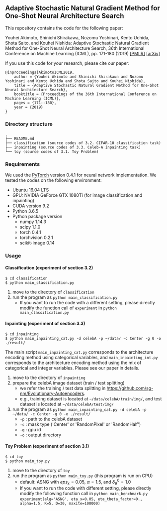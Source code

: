 ## Adaptive Stochastic Natural Gradient Method for One-Shot Neural Architecture Search
This repository contains the code for the following paper:

Youhei Akimoto, Shinichi Shirakawa, Nozomu Yoshinari, Kento Uchida, Shota Saito, and Kouhei Nishida: Adaptive Stochastic Natural Gradient Method for One-Shot Neural Architecture Search, 36th International Conference on Machine Learning (ICML), pp. 171-180 (2019) [[PMLR]](http://proceedings.mlr.press/v97/akimoto19a.html) [[arXiv]](https://arxiv.org/abs/1905.08537)


If you use this code for your research, please cite our paper:

```
@inproceedings{AkimotoICML2019,
    author = {Youhei Akimoto and Shinichi Shirakawa and Nozomu Yoshinari and Kento Uchida and Shota Saito and Kouhei Nishida},
    title = {Adaptive Stochastic Natural Gradient Method for One-Shot Neural Architecture Search},
    booktitle = {Proceedings of the 36th International Conference on Machine Learning (ICML)},
    pages = {171--180},
    year = {2019}
}
```

###  Directory structure

```
.
├── README.md
├── classification (source codes of 3.2. CIFAR-10 classification task)
├── inpainting (source codes of 3.3. Celeb-A inpainting task)
└── toy (source codes of 3.1. Toy Problem)
```

### Requirements
We used the [PyTorch](https://pytorch.org/) version 0.4.1 for neural network implementation. We tested the codes on the following environment:

- Ubuntu 16.04 LTS
- GPU: NVIDIA GeForce GTX 1080Ti (for image classification and inpainting)
- CUDA version 9.2
- Python 3.6.5
- Python package version
    - numpy 1.14.3
    - scipy 1.1.0
    - torch 0.4.1
    - torchvision 0.2.1
    - scikit-image 0.14


### Usage
#### Classification (experiment of section 3.2)

```
$ cd classification
$ python main_classification.py
```

1. move to the directory of `classification`
1. run the program as `python main_classification.py`
    * If you want to run the code with a different setting, please directly modify the function call of `experiment` in `python main_classification.py`


#### Inpainting (experiment of section 3.3)
```
$ cd inpainting
$ python main_inpainting_cat.py -d celebA -p ~/data/ -c Center -g 0 -o ./result/
```

The main script `main_inpainting_cat.py` corresponds to the architecture encoding method using categorical variables, and `main_inpainting_int.py` corresponds to the architecture encoding method using the mix of categorical and integer variables. Please see our paper in details.

1. move to the directory of `inpainting`
1. prepare the celebA image dataset (train / test splitting)
    * we refer the training / test data splitting in <https://github.com/sg-nm/Evolutionary-Autoencoders>.
    * e.g., training dataset is located at `~/data/celebA/train/img/`, and test dataset is located at `~/data/celebA/test/img/`
1. run the program as `python main_inpainting_cat.py -d celebA -p ~/data/ -c Center -g 0 -o ./result/`
    * `-p` : path to the celebA dataset
    * `-c` : mask type ('Center' or 'RandomPixel' or 'RandomHalf')
    * `-g` : gpu id
    * `-o` : output directory


#### Toy Problem (experiment of section 3.1)
```
$ cd toy
$ python main_toy.py
```
1. move to the directory of `toy`
1. run the program as `python main_toy.py` (this program is run on CPU)
    * default: ASNG with $eps_x=0.05$, $\alpha=1.5$, and $\delta^{0}_{\theta}=1.0$
    * If you want to run the code with different setting, please directly modify the following function call in `python main_benchmark.py`
    `experiment(alg='ASNG', eta_x=0.05, eta_theta_factor=0., alpha=1.5, K=5, D=30, maxite=100000)`
